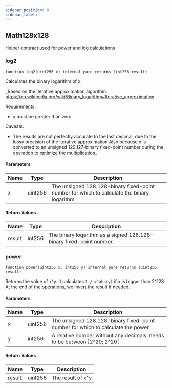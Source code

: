 ```yaml
---
sidebar_position: 0
sidebar_label: 
---
```


## Math128x128

Helper contract used for power and log calculations

### log2

```solidity
function log2(uint256 x) internal pure returns (int256 result)
```

Calculates the binary logarithm of x.

_Based on the iterative approximation algorithm.
https://en.wikipedia.org/wiki/Binary_logarithm#Iterative_approximation

Requirements:
- x must be greater than zero.

Caveats:
- The results are not perfectly accurate to the last decimal, due to the lossy precision of the iterative approximation
Also because x is converted to an unsigned 129.127-binary fixed-point number during the operation to optimize the multiplication_

#### Parameters

| Name | Type | Description |
| ---- | ---- | ----------- |
| x | uint256 | The unsigned 128.128-binary fixed-point number for which to calculate the binary logarithm. |

#### Return Values

| Name | Type | Description |
| ---- | ---- | ----------- |
| result | int256 | The binary logarithm as a signed 128.128-binary fixed-point number. |

### power

```solidity
function power(uint256 x, int256 y) internal pure returns (uint256 result)
```

Returns the value of x^y. It calculates `1 / x^abs(y)` if x is bigger than 2^128.
At the end of the operations, we invert the result if needed.

#### Parameters

| Name | Type | Description |
| ---- | ---- | ----------- |
| x | uint256 | The unsigned 128.128-binary fixed-point number for which to calculate the power |
| y | int256 | A relative number without any decimals, needs to be between ]2^20; 2^20[ |

#### Return Values

| Name | Type | Description |
| ---- | ---- | ----------- |
| result | uint256 | The result of `x^y` |

